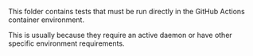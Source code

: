 This folder contains tests that must be run directly in the GitHub Actions container environment.

This is usually because they require an active daemon or have other specific environment requirements.
